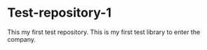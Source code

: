 # Test-repository-1
This my first test repository.
This is my first test library to enter the company.